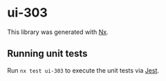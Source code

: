 # ui-303

This library was generated with [Nx](https://nx.dev).

## Running unit tests

Run `nx test ui-303` to execute the unit tests via [Jest](https://jestjs.io).
